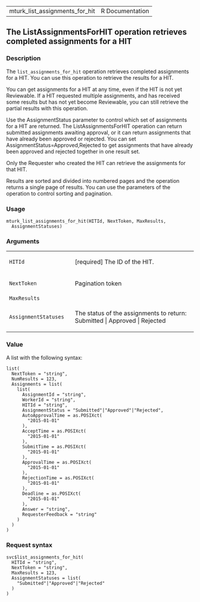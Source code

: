 <table style="width: 100%;">
<tbody>
<tr class="odd">
<td>mturk_list_assignments_for_hit</td>
<td style="text-align: right;">R Documentation</td>
</tr>
</tbody>
</table>

## The ListAssignmentsForHIT operation retrieves completed assignments for a HIT

### Description

The `list_assignments_for_hit` operation retrieves completed assignments
for a HIT. You can use this operation to retrieve the results for a HIT.

You can get assignments for a HIT at any time, even if the HIT is not
yet Reviewable. If a HIT requested multiple assignments, and has
received some results but has not yet become Reviewable, you can still
retrieve the partial results with this operation.

Use the AssignmentStatus parameter to control which set of assignments
for a HIT are returned. The ListAssignmentsForHIT operation can return
submitted assignments awaiting approval, or it can return assignments
that have already been approved or rejected. You can set
AssignmentStatus=Approved,Rejected to get assignments that have already
been approved and rejected together in one result set.

Only the Requester who created the HIT can retrieve the assignments for
that HIT.

Results are sorted and divided into numbered pages and the operation
returns a single page of results. You can use the parameters of the
operation to control sorting and pagination.

### Usage

    mturk_list_assignments_for_hit(HITId, NextToken, MaxResults,
      AssignmentStatuses)

### Arguments

<table>
<colgroup>
<col style="width: 35%" />
<col style="width: 65%" />
</colgroup>
<tbody>
<tr class="odd">
<td><code id="mturk_list_assignments_for_hit_:_HITId">HITId</code></td>
<td><p>[required] The ID of the HIT.</p></td>
</tr>
<tr class="even">
<td><code
id="mturk_list_assignments_for_hit_:_NextToken">NextToken</code></td>
<td><p>Pagination token</p></td>
</tr>
<tr class="odd">
<td><code
id="mturk_list_assignments_for_hit_:_MaxResults">MaxResults</code></td>
<td></td>
</tr>
<tr class="even">
<td><code
id="mturk_list_assignments_for_hit_:_AssignmentStatuses">AssignmentStatuses</code></td>
<td><p>The status of the assignments to return: Submitted | Approved |
Rejected</p></td>
</tr>
</tbody>
</table>

### Value

A list with the following syntax:

    list(
      NextToken = "string",
      NumResults = 123,
      Assignments = list(
        list(
          AssignmentId = "string",
          WorkerId = "string",
          HITId = "string",
          AssignmentStatus = "Submitted"|"Approved"|"Rejected",
          AutoApprovalTime = as.POSIXct(
            "2015-01-01"
          ),
          AcceptTime = as.POSIXct(
            "2015-01-01"
          ),
          SubmitTime = as.POSIXct(
            "2015-01-01"
          ),
          ApprovalTime = as.POSIXct(
            "2015-01-01"
          ),
          RejectionTime = as.POSIXct(
            "2015-01-01"
          ),
          Deadline = as.POSIXct(
            "2015-01-01"
          ),
          Answer = "string",
          RequesterFeedback = "string"
        )
      )
    )

### Request syntax

    svc$list_assignments_for_hit(
      HITId = "string",
      NextToken = "string",
      MaxResults = 123,
      AssignmentStatuses = list(
        "Submitted"|"Approved"|"Rejected"
      )
    )

